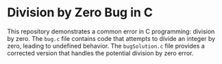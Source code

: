 # Division by Zero Bug in C

This repository demonstrates a common error in C programming: division by zero. The `bug.c` file contains code that attempts to divide an integer by zero, leading to undefined behavior. The `bugSolution.c` file provides a corrected version that handles the potential division by zero error.